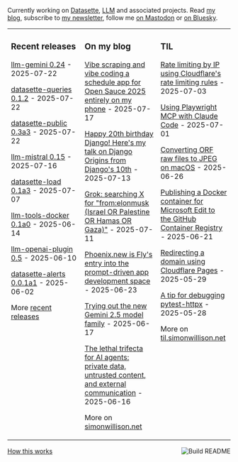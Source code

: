 Currently working on [Datasette](https://datasette.io/), [LLM](https://llm.datasette.io/) and associated projects. Read [my blog](https://simonwillison.net/), subscribe to [my newsletter](https://simonw.substack.com/), follow me <a href="https://fedi.simonwillison.net/@simon">on Mastodon</a> or [on Bluesky](https://bsky.app/profile/simonwillison.net).

<table><tr><td valign="top" width="33%">

### Recent releases
<!-- recent_releases starts -->
[llm-gemini 0.24](https://github.com/simonw/llm-gemini/releases/tag/0.24) - 2025-07-22

[datasette-queries 0.1.2](https://github.com/datasette/datasette-queries/releases/tag/0.1.2) - 2025-07-22

[datasette-public 0.3a3](https://github.com/datasette/datasette-public/releases/tag/0.3a3) - 2025-07-22

[llm-mistral 0.15](https://github.com/simonw/llm-mistral/releases/tag/0.15) - 2025-07-16

[datasette-load 0.1a3](https://github.com/datasette/datasette-load/releases/tag/0.1a3) - 2025-07-07

[llm-tools-docker 0.1a0](https://github.com/simonw/llm-tools-docker/releases/tag/0.1a0) - 2025-06-14

[llm-openai-plugin 0.5](https://github.com/simonw/llm-openai-plugin/releases/tag/0.5) - 2025-06-10

[datasette-alerts 0.0.1a1](https://github.com/datasette/datasette-alerts/releases/tag/0.0.1a1) - 2025-06-02
<!-- recent_releases ends -->
More [recent releases](https://github.com/simonw/simonw/blob/main/releases.md)
</td><td valign="top" width="34%">

### On my blog
<!-- blog starts -->
[Vibe scraping and vibe coding a schedule app for Open Sauce 2025 entirely on my phone](https://simonwillison.net/2025/Jul/17/vibe-scraping/) - 2025-07-17

[Happy 20th birthday Django! Here's my talk on Django Origins from Django's 10th](https://simonwillison.net/2025/Jul/13/django-birthday/) - 2025-07-13

[Grok: searching X for "from:elonmusk (Israel OR Palestine OR Hamas OR Gaza)"](https://simonwillison.net/2025/Jul/11/grok-musk/) - 2025-07-11

[Phoenix.new is Fly's entry into the prompt-driven app development space](https://simonwillison.net/2025/Jun/23/phoenix-new/) - 2025-06-23

[Trying out the new Gemini 2.5 model family](https://simonwillison.net/2025/Jun/17/gemini-2-5/) - 2025-06-17

[The lethal trifecta for AI agents: private data, untrusted content, and external communication](https://simonwillison.net/2025/Jun/16/the-lethal-trifecta/) - 2025-06-16
<!-- blog ends -->
More on [simonwillison.net](https://simonwillison.net/)
</td><td valign="top" width="33%">

### TIL
<!-- tils starts -->
[Rate limiting by IP using Cloudflare's rate limiting rules](https://til.simonwillison.net/cloudflare/rate-limiting) - 2025-07-03

[Using Playwright MCP with Claude Code](https://til.simonwillison.net/claude-code/playwright-mcp-claude-code) - 2025-07-01

[Converting ORF raw files to JPEG on macOS](https://til.simonwillison.net/macos/orf-to-jpeg) - 2025-06-26

[Publishing a Docker container for Microsoft Edit to the GitHub Container Registry](https://til.simonwillison.net/github/container-registry) - 2025-06-21

[Redirecting a domain using Cloudflare Pages](https://til.simonwillison.net/cloudflare/domain-redirect-with-pages) - 2025-05-29

[A tip for debugging pytest-httpx](https://til.simonwillison.net/pytest/pytest-httpx-debug) - 2025-05-28
<!-- tils ends -->
More on [til.simonwillison.net](https://til.simonwillison.net/)
</td></tr></table>

<a href="https://github.com/simonw/simonw/actions"><img src="https://github.com/simonw/simonw/workflows/Build%20README/badge.svg" align="right" alt="Build README"></a> <a href="https://simonwillison.net/2020/Jul/10/self-updating-profile-readme/">How this works</a>
